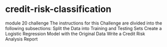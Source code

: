 # credit-risk-classification
module 20 challenge 
The instructions for this Challenge are divided into the following subsections:
Split the Data into Training and Testing Sets
Create a Logistic Regression Model with the Original Data
Write a Credit Risk Analysis Report

